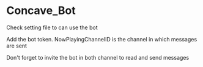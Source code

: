 # Concave_Bot
Check setting file to can use the bot

Add the bot token.
NowPlayingChannelID is the channel in which messages are sent

Don't forget to invite the bot in both channel to read and send messages
